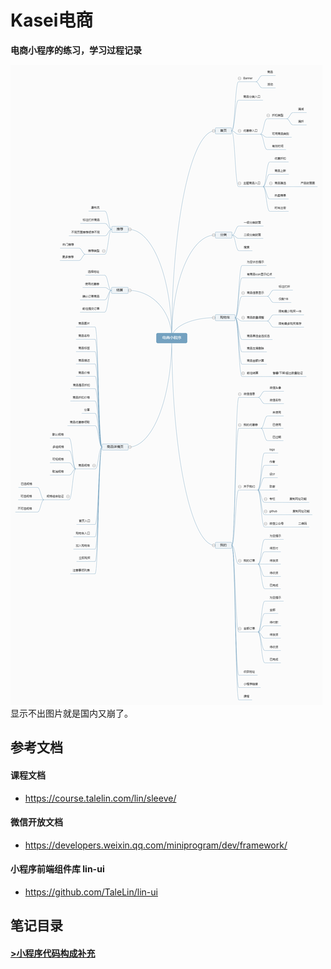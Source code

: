 # Kasei电商

**电商小程序的练习，学习过程记录**

![产品功能思维导图](https://raw.githubusercontent.com/hecheng1996lzg/KaseiMiniProgram/main/sources/01.jpg "产品功能思维导图")
显示不出图片就是国内又崩了。

## 参考文档
#### 课程文档
- https://course.talelin.com/lin/sleeve/

#### 微信开放文档
- https://developers.weixin.qq.com/miniprogram/dev/framework/

#### 小程序前端组件库 lin-ui
- https://github.com/TaleLin/lin-ui

## 笔记目录
#### [>小程序代码构成补充](http://a ">小程序代码构成补充")
